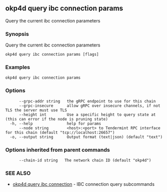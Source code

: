## okp4d query ibc connection params

Query the current ibc connection parameters

### Synopsis

Query the current ibc connection parameters

```
okp4d query ibc connection params [flags]
```

### Examples

```
okp4d query ibc connection params
```

### Options

```
      --grpc-addr string   the gRPC endpoint to use for this chain
      --grpc-insecure      allow gRPC over insecure channels, if not TLS the server must use TLS
      --height int         Use a specific height to query state at (this can error if the node is pruning state)
  -h, --help               help for params
      --node string        <host>:<port> to Tendermint RPC interface for this chain (default "tcp://localhost:26657")
  -o, --output string      Output format (text|json) (default "text")
```

### Options inherited from parent commands

```
      --chain-id string   The network chain ID (default "okp4d")
```

### SEE ALSO

* [okp4d query ibc connection](okp4d_query_ibc_connection.md)	 - IBC connection query subcommands
